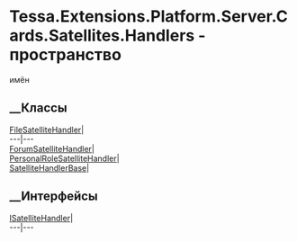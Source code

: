# Tessa.Extensions.Platform.Server.Cards.Satellites.Handlers - пространство
имён
## __Классы
[FileSatelliteHandler](T_Tessa_Extensions_Platform_Server_Cards_Satellites_Handlers_FileSatelliteHandler.htm)|  
---|---  
[ForumSatelliteHandler](T_Tessa_Extensions_Platform_Server_Cards_Satellites_Handlers_ForumSatelliteHandler.htm)|  
[PersonalRoleSatelliteHandler](T_Tessa_Extensions_Platform_Server_Cards_Satellites_Handlers_PersonalRoleSatelliteHandler.htm)|  
[SatelliteHandlerBase](T_Tessa_Extensions_Platform_Server_Cards_Satellites_Handlers_SatelliteHandlerBase.htm)|  
## __Интерфейсы
[ISatelliteHandler](T_Tessa_Extensions_Platform_Server_Cards_Satellites_Handlers_ISatelliteHandler.htm)|  
---|---
